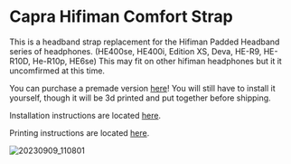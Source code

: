 # Capra Hifiman Comfort Strap

This is a headband strap replacement for the Hifiman Padded Headband series of headphones.
(HE400se, HE400i, Edition XS, Deva, HE-R9, HE-R10D, He-R10p, HE6se)
This may fit on other hifiman headphones but it it uncomfirmed at this time.

You can purchase a premade version [here](http://capraaudio.com/)!
You will still have to install it yourself, though it will be 3d printed and put together before shipping.

Installation instructions are located [here](https://github.com/CapraAudio/CapraStrapra-Hifiman/blob/main/Install-Instructions.md). 

Printing instructions are located [here](https://github.com/CapraAudio/CapraStrapra-Hifiman/blob/main/Printing-Instructions.md). 

![20230909_110801](https://github.com/CapraAudio/CapraStrapra-Hifiman/assets/122894651/36c99286-469d-43b6-a1aa-09161c83a038)
